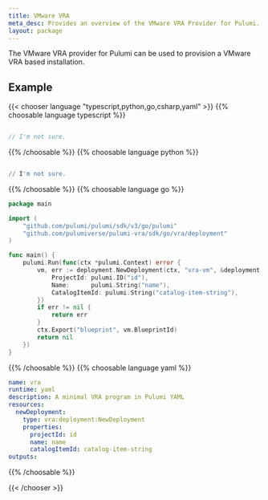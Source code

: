 ```yaml
---
title: VMware VRA
meta_desc: Provides an overview of the VMware VRA Provider for Pulumi.
layout: package
---
```


The VMware VRA provider for Pulumi can be used to provision a VMware VRA based installation.

## Example

{{< chooser language "typescript,python,go,csharp,yaml" >}}
{{% choosable language typescript %}}

```typescript

// I'm not sure.

```

{{% /choosable %}}
{{% choosable language python %}}

```python

// I'm not sure.

```

{{% /choosable %}}
{{% choosable language go %}}

```go
package main

import (
	"github.com/pulumi/pulumi/sdk/v3/go/pulumi"
	"github.com/pulumiverse/pulumi-vra/sdk/go/vra/deployment"
)

func main() {
	pulumi.Run(func(ctx *pulumi.Context) error {
		vm, err := deployment.NewDeployment(ctx, "vra-vm", &deployment.DeploymentArgs{
			ProjectId: pulumi.ID("id"),
			Name:      pulumi.String("name"),
			CatalogItemId: pulumi.String("catalog-item-string"),
		})
		if err != nil {
			return err
		}
		ctx.Export("blueprint", vm.BlueprintId)
		return nil
	})
}
```

{{% /choosable %}}
{{% choosable language yaml %}}

```yaml
name: vra
runtime: yaml
description: A minimal VRA program in Pulumi YAML
resources:
  newDeployment:
    type: vra:deployment:NewDeployment
    properties:
      projectId: id
      name: name
      catalogItemId: catalog-item-string
outputs:
```

{{% /choosable %}}

{{< /chooser >}}
